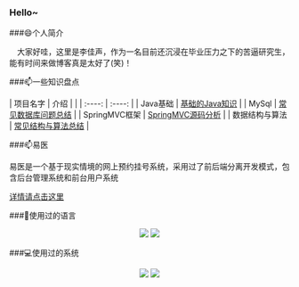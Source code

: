 ### Hello~

<!--
**lijiasheng12333/lijiasheng12333** is a ✨ _special_ ✨ repository because its `README.md` (this file) appears on your GitHub profile.

Here are some ideas to get you started:

- 🔭 I’m currently working on ...
- 🌱 I’m currently learning ...
- 👯 I’m looking to collaborate on ...
- 🤔 I’m looking for help with ...
- 💬 Ask me about ...
- 📫 How to reach me: ...
- 😄 Pronouns: ...
- ⚡ Fun fact: ...
-->
###😄个人简介

&emsp;大家好哇，这里是李佳声，作为一名目前还沉浸在毕业压力之下的苦逼研究生，能有时间来做博客真是太好了(笑)！

###📫一些知识盘点

|  项目名字 | 介绍 |                                            |
|  :----:  | :----:  |
| Java基础 | [基础的Java知识]() |
| MySql | [常见数据库问题总结]() |
| SpringMVC框架 | [SpringMVC源码分析](https://github.com/lijiasheng12333/sprinbmvc-process) |
| 数据结构与算法 | [常见结构与算法总结]() |

###📫易医

易医是一个基于现实情境的网上预约挂号系统，采用过了前后端分离开发模式，包含后台管理系统和前台用户系统

[详情请点击这里]()

###🤔使用过的语言

<p align="center">
	<img src="https://img.shields.io/badge/Java-8-e0161a?logo=Java&logoColor=e0161a"/>
	<img src="https://img.shields.io/badge/Python-3.7-326c9c?logo=Python&logoColor=326c9c"/>
</p>

###💻使用过的系统

<p align="center">
<img src="https://img.shields.io/badge/Windows10--0?style=social&logo=Windows&logoColor=0078D6"/>
<img src="https://img.shields.io/badge/Centos7--0?style=social&logo=Centos&logoColor=262577"/>
</p>

